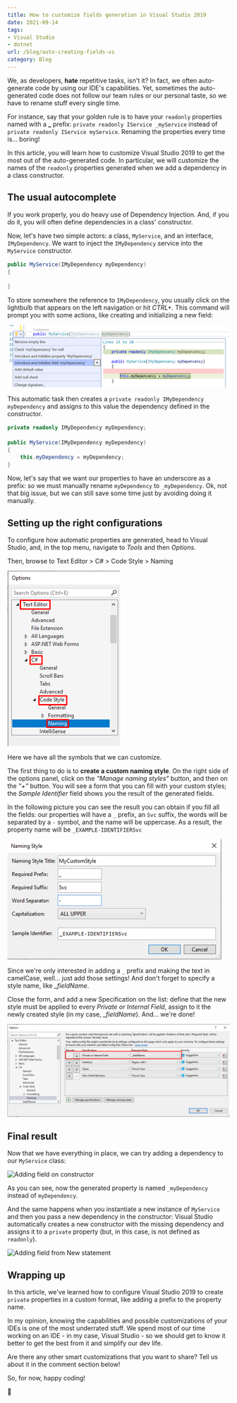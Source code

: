 ```yaml
---
title: How to customize fields generation in Visual Studio 2019
date: 2021-09-14
tags:
- Visual Studio
- dotnet
url: /blog/auto-creating-fields-vs
category: Blog
---
```


We, as developers, **hate** repetitive tasks, isn't it? In fact, we often auto-generate code by using our IDE's capabilities. Yet, sometimes the auto-generated code does not follow our team rules or our personal taste, so we have to rename stuff every single time.

For instance, say that your golden rule is to have your `readonly` properties named with a **\_** prefix: `private readonly IService _myService` instead of `private readonly IService myService`. Renaming the properties every time is... boring!

In this article, you will learn how to customize Visual Studio 2019 to get the most out of the auto-generated code. In particular, we will customize the names of the `readonly` properties generated when we add a dependency in a class constructor.

## The usual autocomplete

If you work properly, you do heavy use of Dependency Injection. And, if you do it, you will often define dependencies in a class' constructor.

Now, let's have two simple actors: a class, `MyService`, and an interface, `IMyDependency`. We want to inject the `IMyDependency` service into the `MyService` constructor.

```cs
public MyService(IMyDependency myDependency)
{

}
```

To store somewhere the reference to `IMyDependency`, you usually click on the lightbulb that appears on the left navigation or hit _CTRL+._ This command will prompt you with some actions, like creating and initializing a new field:

![Default field generation without underscore](./without-underscore.png)

This automatic task then creates a `private readonly IMyDependency myDependency` and assigns to this value the dependency defined in the constructor.

```cs
private readonly IMyDependency myDependency;

public MyService(IMyDependency myDependency)
{
    this.myDependency = myDependency;
}
```

Now, let's say that we want our properties to have an underscore as a prefix: so we must manually rename `myDependency` to `_myDependency`. Ok, not that big issue, but we can still save some time just by avoiding doing it manually.

## Setting up the right configurations

To configure how automatic properties are generated, head to Visual Studio, and, in the top menu, navigate to _Tools_ and then _Options_.

Then, browse to Text Editor > C# > Code Style > Naming

![Navigation path in the Options window](./options-path.png)

Here we have all the symbols that we can customize.

The first thing to do is to **create a custom naming style**. On the right side of the options panel, click on the _"Manage naming styles"_ button, and then on the _"+"_ button. You will see a form that you can fill with your custom styles; the _Sample Identifier_ field shows you the result of the generated fields.

In the following picture you can see the result you can obtain if you fill all the fields: our properties will have a `_` prefix, an `Svc` suffix, the words will be separated by a `-` symbol, and the name will be uppercase. As a result, the property name will be `_EXAMPLE-IDENTIFIERSvc`

![Naming Style window with all the filed filled](./custom-style-example.png)

Since we're only interested in adding a `_` prefix and making the text in camelCase, well... just add those settings! And don't forget to specify a style name, like _\_fieldName_.

Close the form, and add a new Specification on the list: define that the new style must be applied to every _Private or Internal Field_, assign to it the newly created style (in my case, _\_fieldName_). And... we're done!

![Specification orders](./final-specification.png)

## Final result

Now that we have everything in place, we can try adding a dependency to our `MyService` class:

![Adding field on constructor](https://res.cloudinary.com/bellons/image/upload/t_dev-to/Code4IT/Articles/2021/064-auto-creating-fields-visualstudio/add-readonly-field-in-constructor.gif)

As you can see, now the generated property is named `_myDependency` instead of `myDependency`.

And the same happens when you instantiate a new instance of `MyService` and then you pass a new dependency in the constructor: Visual Studio automatically creates a new constructor with the missing dependency and assigns it to a `private` property (but, in this case, is not defined as `readonly`).

![Adding field from New statement](https://res.cloudinary.com/bellons/image/upload/t_dev-to/Code4IT/Articles/2021/064-auto-creating-fields-visualstudio/add-readonly-field-from-ext-call.gif)

## Wrapping up

In this article, we've learned how to configure Visual Studio 2019 to create `private` properties in a custom format, like adding a prefix to the property name.

In my opinion, knowing the capabilities and possible customizations of your IDEs is one of the most underrated stuff. We spend most of our time working on an IDE - in my case, Visual Studio - so we should get to know it better to get the best from it and simplify our dev life.

Are there any other smart customizations that you want to share? Tell us about it in the comment section below!

So, for now, happy coding!

🐧
